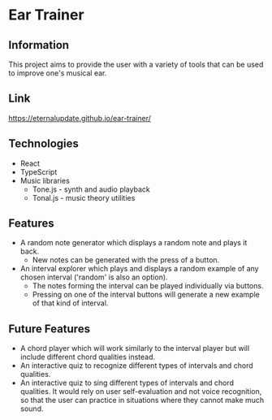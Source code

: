 # Ear Trainer
## Information
This project aims to provide the user with a variety of tools that can be used to improve one's musical ear.

## Link
https://eternalupdate.github.io/ear-trainer/

## Technologies
* React
* TypeScript
* Music libraries
    * Tone.js - synth and audio playback
    * Tonal.js - music theory utilities

## Features
* A random note generator which displays a random note and plays it back. 
    * New notes can be generated with the press of a button.
* An interval explorer which plays and displays a random example of any chosen interval ('random' is also an option). 
    * The notes forming the interval can be played individually via buttons. 
    * Pressing on one of the interval buttons will generate a new example of that kind of interval.
    
## Future Features
* A chord player which will work similarly to the interval player but will include different chord qualities instead.
* An interactive quiz to recognize different types of intervals and chord qualities.
* An interactive quiz to sing different types of intervals and chord qualities. It would rely on user self-evaluation and not voice recognition, so that the user can practice in situations where they cannot make much sound.
